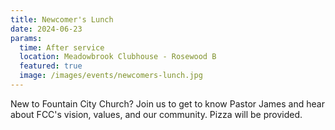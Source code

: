 ```yaml
---
title: Newcomer's Lunch
date: 2024-06-23
params:
  time: After service
  location: Meadowbrook Clubhouse - Rosewood B
  featured: true
  image: /images/events/newcomers-lunch.jpg
---
```


New to Fountain City Church? Join us to get to know Pastor James and hear about FCC's vision, values,  and our community. Pizza will be provided.
